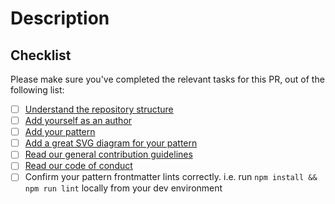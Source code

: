 # Description

<!--
Please explain the changes you've made.
-->

## Checklist

Please make sure you've completed the relevant tasks for this PR, out of the following list:

* [ ] [Understand the repository structure](./docs/structure.md)
* [ ] [Add yourself as an author](./docs/add-yourself-as-an-author.md)
* [ ] [Add your pattern](./docs/add-a-pattern.md)
* [ ] [Add a great SVG diagram for your pattern](./docs/svg-diagram-process.md)
* [ ] [Read our general contribution guidelines](./CONTRIBUTING.md)
* [ ] [Read our code of conduct](../CODE_OF_CONDUCT.md)
* [ ] Confirm your pattern frontmatter lints correctly. i.e. run `npm install && npm run lint` locally from your dev environment
